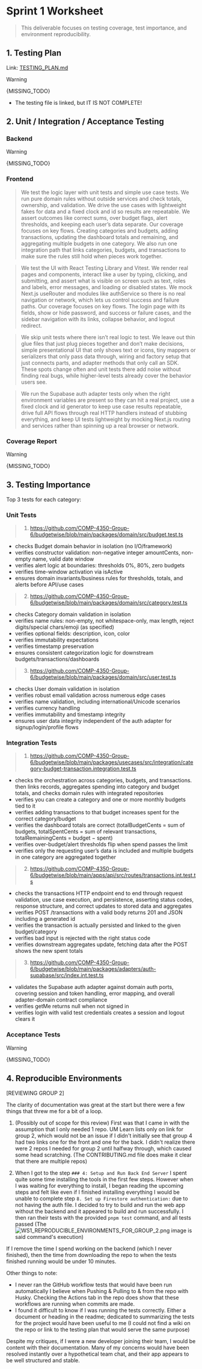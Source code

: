 # Sprint 1 Worksheet

> This deliverable focuses on testing coverage, test importance, and environment reproducibility.


## 1. Testing Plan

Link: [TESTING_PLAN.md](TESTING_PLAN.md)

> [!WARNING]
> {MISSING_TODO}
> - The testing file is linked, but IT IS NOT COMPLETE!

## 2. Unit / Integration / Acceptance Testing


### Backend

> [!WARNING]
> {MISSING_TODO}

<!--
- API layer: 100% method coverage (every method has at least 1 tested line).

- Logic classes: ≥80% line coverage.

- Integration tests: 100% class coverage, with strong line & method coverage.
-->

### Frontend

> We test the logic layer with unit tests and simple use case tests. We run pure domain rules without outside services and check totals, ownership, and validation. We drive the use cases with lightweight fakes for data and a fixed clock and id so results are repeatable. We assert outcomes like correct sums, over budget flags, alert thresholds, and keeping each user’s data separate. Our coverage focuses on key flows. Creating categories and budgets, adding transactions, updating the dashboard totals and remaining, and aggregating multiple budgets in one category. We also run one integration path that links categories, budgets, and transactions to make sure the rules still hold when pieces work together.

> We test the UI with React Testing Library and Vitest. We render real pages and components, interact like a user by typing, clicking, and submitting, and assert what is visible on screen such as text, roles and labels, error messages, and loading or disabled states. We mock Next.js useRouter and modules like authService so there is no real navigation or network, which lets us control success and failure paths. Our coverage focuses on key flows. The login page with its fields, show or hide password, and success or failure cases, and the sidebar navigation with its links, collapse behavior, and logout redirect.

> We skip unit tests where there isn’t real logic to test. We leave out thin glue files that just plug pieces together and don’t make decisions, simple presentational UI that only shows text or icons, tiny mappers or serializers that only pass data through, wiring and factory setup that just connects parts, and adapter methods that only call an SDK. These spots change often and unit tests there add noise without finding real bugs, while higher-level tests already cover the behavior users see.

> We run the Supabase auth adapter tests only when the right environment variables are present so they can hit a real project, use a fixed clock and id generator to keep use case results repeatable, drive full API flows through real HTTP handlers instead of stubbing everything, and keep UI tests lightweight by mocking Next.js routing and services rather than spinning up a real browser or network.

<!--
- Logic layer (if present): ≥80% coverage.

- UI tests: Describe approach and coverage.

- If unit tests are missing for some classes/methods, explain why and how quality is being ensured.

- Describe any unusual/unique aspects of your testing approach.

-->

### Coverage Report

> [!WARNING]
> {MISSING_TODO}

<!--
- Provide class and line coverage reports (link or screenshot).
-->

## 3. Testing Importance

Top 3 tests for each category:

### Unit Tests

> 1. https://github.com/COMP-4350-Group-6/budgetwise/blob/main/packages/domain/src/budget.test.ts
- checks Budget domain behavior in isolation (no I/O/framework)
- verifies constructor validation: non-negative integer amountCents, non-empty name, valid date window
- verifies alert logic at boundaries: thresholds 0%, 80%, zero budgets
- verifies time-window activation via isActive
- ensures domain invariants/business rules for thresholds, totals, and alerts before API/use cases

> 2. https://github.com/COMP-4350-Group-6/budgetwise/blob/main/packages/domain/src/category.test.ts
- checks Category domain validation in isolation
- verifies name rules: non-empty, not whitespace-only, max length, reject digits/special chars/emoji (as specified)
- verifies optional fields: description, icon, color
- verifies immutability expectations
- verifies timestamp preservation
- ensures consistent categorization logic for downstream budgets/transactions/dashboards

> 3. https://github.com/COMP-4350-Group-6/budgetwise/blob/main/packages/domain/src/user.test.ts
- checks User domain validation in isolation
- verifies robust email validation across numerous edge cases
- verifies name validation, including international/Unicode scenarios
- verifies currency handling
- verifies immutability and timestamp integrity
- ensures user data integrity independent of the auth adapter for signup/login/profile flows

### Integration Tests

> 1. https://github.com/COMP-4350-Group-6/budgetwise/blob/main/packages/usecases/src/integration/category-budget-transaction.integration.test.ts  
- checks the orchestration across categories, budgets, and transactions. then links records, aggregates spending into category and budget totals, and checks domain rules with integrated repositories 
- verifies you can create a category and one or more monthly budgets tied to it
- verifies adding transactions to that budget increases spent for the correct category/budget
- verifies the dashboard totals are correct (totalBudgetCents = sum of budgets, totalSpentCents = sum of relevant transactions, totalRemainingCents = budget − spent)
- verifies over-budget/alert thresholds flip when spend passes the limit
- verifies only the requesting user’s data is included and multiple budgets in one category are aggregated together

> 2. https://github.com/COMP-4350-Group-6/budgetwise/blob/main/apps/api/src/routes/transactions.int.test.ts 
- checks the transactions HTTP endpoint end to end through request validation, use case execution, and persistence, asserting status codes, response structure, and correct updates to stored data and aggregates 
- verifies POST /transactions with a valid body returns 201 and JSON including a generated id
- verifies the transaction is actually persisted and linked to the given budget/category
- verifies bad input is rejected with the right status code
- verifies downstream aggregates update, fetching data after the POST shows the new spent totals

> 3. https://github.com/COMP-4350-Group-6/budgetwise/blob/main/packages/adapters/auth-supabase/src/index.int.test.ts 
- validates the Supabase auth adapter against domain auth ports, covering session and token handling, error mapping, and overall adapter-domain contract compliance
- verifies getMe returns null when not signed in
- verifies login with valid test credentials creates a session and logout clears it

### Acceptance Tests

> [!WARNING]
> {MISSING_TODO}

## 4. Reproducible Environments

[REVIEWING GROUP 2]

The clarity of documentation was great at the start but there were a few things that threw me for a bit of a loop.

1. (Possibly out of scope for this review) First was that I came in with the assumption that I only needed 1 repo. UM Learn lists only on link for group 2, which would not be an issue if I didn't initially see that group 4 had two links one for the front and one for the back. I didn't realize there were 2 repos I needed for group 2 until halfway through, which caused some head scratching. (The CONTRIBUTING.md file does make it clear that there are multiple repos)

2. When I got to the step `### 4: Setup and Run Back End Server` I spent quite some time installing the tools in the first few steps. However when I was waiting for everything to install, I began reading the upcoming steps and felt like even if I finished installing everything I would be unable to complete step `8. Set up Firestore authentication:` due to not having the auth file. I decided to try to build and run the web app without the backend and it appeared to build and run successfully. I then ran their tests with the provided `pnpm test` command, and all tests passed (The ![WS1_REPRODUCIBLE_ENVIRONMENTS_FOR_GROUP_2.png](WS1_REPRODUCIBLE_ENVIRONMENTS_FOR_GROUP_2.png) image is said command's execution)

If I remove the time I spend working on the backend (which I never finished), then the time from downloading the repo to when the tests finished running would be under 10 minutes.

Other things to note:

- I never ran the GitHub workflow tests that would have been run automatically I believe when Pushing & Pulling to & from the repo with Husky. Checking the Actions tab in the repo does show that these workflows are running when commits are made.
- I found it difficult to know if I was running the tests correctly. Either a document or heading in the readme; dedicated to summarizing the tests for the project would have been useful to me (I could not find a wiki on the repo or link to the testing plan that would serve the same purpose)

Despite my critiques, if I were a new developer joining their team, I would be content with their documentation. Many of my concerns would have been resolved instantly over a hypothetical team chat, and their app appears to be well structured and stable.

